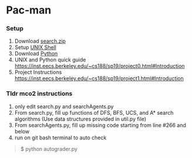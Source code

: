 # Pac-man
### Setup
  1. Download [search.zip](https://inst.eecs.berkeley.edu/~cs188/fa18/assets/files/search.zip)
  2. Setup [UNIX Shell](https://swcarpentry.github.io/shell-novice/setup.html)
  3. Download [Python](https://www.python.org/downloads/)
  4. UNIX and Python quick guide https://inst.eecs.berkeley.edu/~cs188/sp19/project0.html#Introduction
  5. Project Instructions https://inst.eecs.berkeley.edu/~cs188/sp19/project1.html#Introduction
### Tldr mco2 instructions
  1. only edit search.py and searchAgents.py
  2. From search.py, fill up functions of DFS, BFS, UCS, and A* search algorithms (Use data structures provided in util.py file)
  3. From searchAgents.py, fill up missing code starting from line #266 and below
  4. run on git bash terminal to auto check
  > $ python autograder.py
